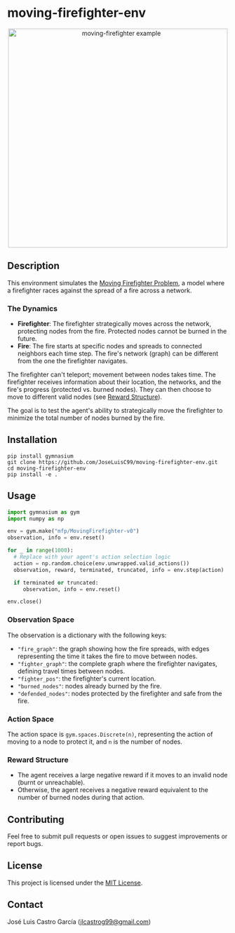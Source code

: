 # moving-firefighter-env

<div align="center">
    <img src="https://github.com/JoseLuisC99/moving-firefighter-env/blob/main/docs/images/graph_example.gif?raw=true" alt="moving-firefighter example" width="500"/>
</div>

## Description

This environment simulates the [Moving Firefighter Problem](https://www.mdpi.com/2227-7390/11/1/179), a model where a firefighter races against the spread of a fire across a network.

### The Dynamics

* **Firefighter**: The firefighter strategically moves across the network, protecting nodes from the fire. Protected nodes cannot be burned in the future.
* **Fire**: The fire starts at specific nodes and spreads to connected neighbors each time step. The fire's network (graph) can be different from the one the firefighter navigates.

The firefighter can't teleport; movement between nodes takes time. The firefighter receives information about their location, the networks, and the fire's progress (protected vs. burned nodes). They can then choose to move to different valid nodes (see [Reward Structure](https://github.com/JoseLuisC99/moving-firefighter-env?tab=readme-ov-file#reward-structure)).

The goal is to test the agent's ability to strategically move the firefighter to minimize the total number of nodes burned by the fire.

## Installation

```shell
pip install gymnasium
git clone https://github.com/JoseLuisC99/moving-firefighter-env.git
cd moving-firefighter-env
pip install -e .
```

## Usage

```python
import gymnasium as gym
import numpy as np

env = gym.make("mfp/MovingFirefighter-v0")
observation, info = env.reset()

for _ in range(1000):
  # Replace with your agent's action selection logic
  action = np.random.choice(env.unwrapped.valid_actions())
  observation, reward, terminated, truncated, info = env.step(action)

  if terminated or truncated:
     observation, info = env.reset()

env.close()
```

### Observation Space

The observation is a dictionary with the following keys:
* `"fire_graph"`: the graph showing how the fire spreads, with edges representing the time it takes the fire to move between nodes.
* `"fighter_graph"`: the complete graph where the firefighter navigates, defining travel times between nodes.
* `"fighter_pos"`: the firefighter's current location.
* `"burned_nodes"`: nodes already burned by the fire.
* `"defended_nodes"`: nodes protected by the firefighter and safe from the fire.

### Action Space

The action space is `gym.spaces.Discrete(n)`, representing the action of moving to a node to protect it, and `n` is the number of nodes.

### Reward Structure

* The agent receives a large negative reward if it moves to an invalid node (burnt or unreachable).
* Otherwise, the agent receives a negative reward equivalent to the number of burned nodes during that action. 

## Contributing

Feel free to submit pull requests or open issues to suggest improvements or report bugs.

## License

This project is licensed under the [MIT License](https://raw.githubusercontent.com/JoseLuisC99/moving-firefighter-env/main/LICENSE).

## Contact

José Luis Castro García (<jlcastrog99@gmail.com>)
